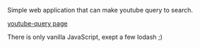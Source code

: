 Simple web application that can make youtube query to search.

[youtube-query page](https://serafimovicheugene.github.io/youtube-query/) 

There is only vanilla JavaScript, exept a few lodash ;)
